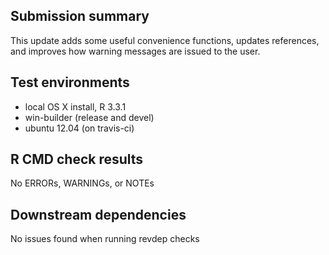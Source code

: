 ## Submission summary

This update adds some useful convenience functions, updates 
references, and improves how warning messages are issued to 
the user.

## Test environments
* local OS X install, R 3.3.1
* win-builder (release and devel)
* ubuntu 12.04 (on travis-ci)

## R CMD check results
No ERRORs, WARNINGs, or NOTEs

## Downstream dependencies
No issues found when running revdep checks
